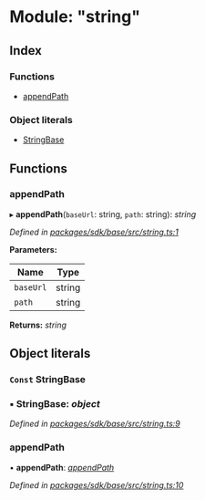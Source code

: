 # Module: "string"

## Index

### Functions

* [appendPath](_string_.md#appendpath)

### Object literals

* [StringBase](_string_.md#const-stringbase)

## Functions

###  appendPath

▸ **appendPath**(`baseUrl`: string, `path`: string): *string*

*Defined in [packages/sdk/base/src/string.ts:1](https://github.com/medhak1/celo-monorepo/blob/master/packages/sdk/base/src/string.ts#L1)*

**Parameters:**

Name | Type |
------ | ------ |
`baseUrl` | string |
`path` | string |

**Returns:** *string*

## Object literals

### `Const` StringBase

### ▪ **StringBase**: *object*

*Defined in [packages/sdk/base/src/string.ts:9](https://github.com/medhak1/celo-monorepo/blob/master/packages/sdk/base/src/string.ts#L9)*

###  appendPath

• **appendPath**: *[appendPath](_string_.md#appendpath)*

*Defined in [packages/sdk/base/src/string.ts:10](https://github.com/medhak1/celo-monorepo/blob/master/packages/sdk/base/src/string.ts#L10)*
